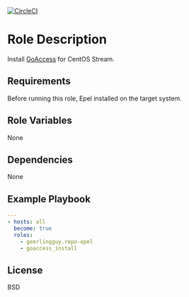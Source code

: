 [![CircleCI](https://circleci.com/gh/ansible-roles-mamono210/goaccess_install/tree/main.svg?style=svg)](https://circleci.com/gh/ansible-roles-mamono210/goaccess_install/tree/main)

Role Description
=========

Install [GoAccess](https://goaccess.io) for CentOS Stream.

Requirements
------------

Before running this role, Epel installed on the target system.

Role Variables
--------------

None

Dependencies
------------

None

Example Playbook
----------------

```YAML
---
- hosts: all
  become: true
  roles:
    - geerlingguy.repo-epel
    - goaccess_install
```

License
-------

BSD
